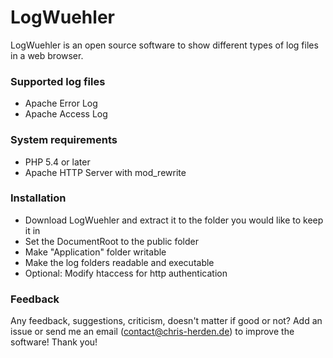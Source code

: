 LogWuehler
==========

LogWuehler is an open source software to show different types of log files in a web browser.

### Supported log files
+   Apache Error Log
+   Apache Access Log

### System requirements
+   PHP 5.4 or later
+   Apache HTTP Server with mod_rewrite

### Installation
+ Download LogWuehler and extract it to the folder you would like to keep it in
+ Set the DocumentRoot to the public folder
+ Make "Application" folder writable
+ Make the log folders readable and executable
+ Optional: Modify htaccess for http authentication

### Feedback
Any feedback, suggestions, criticism, doesn't matter if good or not?
Add an issue or send me an email (contact@chris-herden.de) to improve the software!
Thank you!